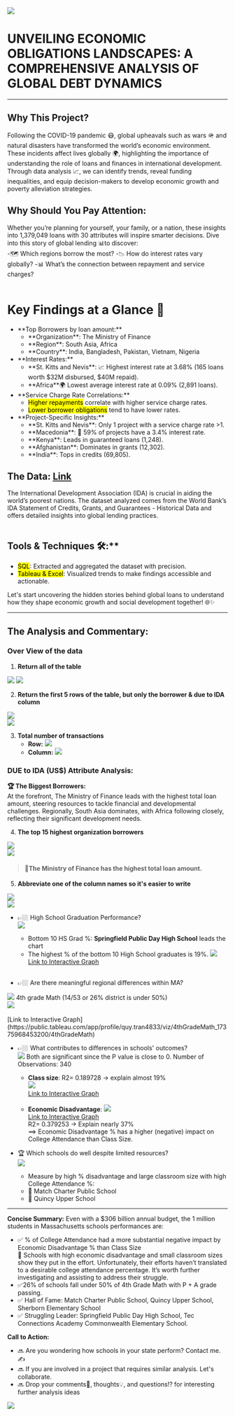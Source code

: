 <img src="images/FinanceSQL/IDATitle.jpg?raw=true"/>

# UNVEILING ECONOMIC OBLIGATIONS LANDSCAPES: A COMPREHENSIVE ANALYSIS OF GLOBAL DEBT DYNAMICS 
---

## Why This Project?

Following the COVID-19 pandemic 😷, global upheavals such as wars 🪖 and natural disasters have transformed the world’s economic environment. These incidents affect lives globally 🌍, highlighting the importance of understanding the role of loans and finances in international development. Through data analysis 📈, we can identify trends, reveal funding inequalities, and equip decision-makers to develop economic growth and poverty alleviation strategies.<br>

## Why Should You Pay Attention:

Whether you’re planning for yourself, your family, or a nation, these insights into 1,379,049 loans with 30 attributes will inspire smarter decisions. Dive into this story of global lending 📊to discover:<br>
    -🗺️ Which regions borrow the most?
    -📉 How do interest rates vary globally?
    -📊 What’s the connection between repayment and service charges?<br><br>

# Key Findings at a Glance 🚀
<ul>
  <li>**Top Borrowers by loan amount:**
    <ul>
      <li>**Organization**: The Ministry of Finance</li>
      <li>**Region**: South Asia, Africa</li>
      <li>**Country**: India, Bangladesh, Pakistan, Vietnam, Nigeria</li>
    </ul>
  </li>
  <li>**Interest Rates:**
    <ul>
      <li>**St. Kitts and Nevis**: 📈 Highest interest rate at 3.68% (165 loans worth $32M disbursed, $40M repaid).</li>
      <li>**Africa**🌍 Lowest average interest rate at 0.09% (2,891 loans).</li>
    </ul>
  </li>
  <li>**Service Charge Rate Correlations:**
    <ul>
      <li><mark>Higher repayments</mark> correlate with higher service charge rates.</li>
      <li><mark>Lower borrower obligations</mark> tend to have lower rates.</li>
    </ul>
  </li>
  <li>**Project-Specific Insights:**
    <ul>
      <li>**St. Kitts and Nevis**: Only 1 project with a service charge rate >1.</li>
      <li>**Macedonia**: 🚩 59% of projects have a 3.4% interest rate.</li>
      <li>**Kenya**: Leads in guaranteed loans (1,248).</li>
      <li>**Afghanistan**: Dominates in grants (12,302).</li>
      <li>**India**: Tops in credits (69,805).</li>
    </ul>
  </li>
</ul>



## The Data: [Link](https://financesone.worldbank.org/ida-statement-of-credits-grants-and-guarantees-historical-data/DS00976)

The International Development Association (IDA) is crucial in aiding the world’s poorest nations. The dataset analyzed comes from the World Bank’s IDA Statement of Credits, Grants, and Guarantees - Historical Data and offers detailed insights into global lending practices.<br><br>

## Tools & Techniques 🛠️:**
  -  <mark>SQL</mark>: Extracted and aggregated the dataset with precision.
  -  <mark>Tableau & Excel</mark>: Visualized trends to make findings accessible and actionable.<br>
  
Let's start uncovering the hidden stories behind global loans to understand how they shape economic growth and social development together! 🌐✨<br>

---
## The Analysis and Commentary:

### Over View of the data

1.    **Return all of the table**
<th><img src="images/FinanceSQL/1CODE_DataOverView.png?raw=true"/>
<th><img src="images/FinanceSQL/1DataOverView.png?raw=true"/><br><th>

2.  **Return the first 5 rows of the table, but only the borrower & due to IDA column**<br>
<th><img src="images/FinanceSQL/2CODE_OverView5Row.png?raw=true"/><br><th>
<th><img src="images/FinanceSQL/2OverView5Row.png?raw=true"/><br><th>

3.  **Total number of transactions**<br>
      - **Row:**  <img src="images/FinanceSQL/3CODETotalCount.png?raw=true"/> <br>
      - **Column:**    <img src="images/FinanceSQL/3CODETotalCountColumn.png?raw=true"/><br>

### DUE to IDA (US$) Attribute Analysis:
  **🏆 The Biggest Borrowers:** <br>
At the forefront, The Ministry of Finance leads with the highest total loan amount, steering resources to tackle financial and developmental challenges. Regionally, South Asia dominates, with Africa following closely, reflecting their significant development needs.

4.	**The top 15 highest organization borrowers**<br>
<th><img src="images/FinanceSQL/4CODE_15Highest Borrower.png?raw=true"/><br><th>
<th><img src="images/FinanceSQL/4Highest Borrower15.png?raw=true"/><br><th>

> #### 🥇The Ministry of Finance has the highest total loan amount.

5.	**Abbreviate one of the column names so it's easier to write**
<th><img src="images/FinanceSQL/4CODE_15Highest Borrower.png?raw=true"/><br><th>
<th><img src="images/FinanceSQL/4Highest Borrower15.png?raw=true"/><br><th>

    
  - 👉🏼 High School Graduation Performance?<br>
    <img src="images/HighSchool.jpg?raw=true"/>
    - Bottom 10 HS Grad %: **Springfield Public Day High School** leads the chart<br>
    - The highest % of the bottom 10 High School graduates is 19%. 
 <img src="images/Bottom 10 HS.png?raw=true"/><br>
 [Link to Interactive Graph](https://public.tableau.com/app/profile/quy.tran4833/viz/MassStatBottom10HSGrad/Bottom10HSGrad)<br><br>

  - 👉🏼 Are there meaningful regional differences within MA? <br>
   <img src="images/ILoveMath.jpg?raw=true"/>
      4th grade Math (14/53 or 26% district is under 50%)<br>
        <img src="images/4th Grade Math.png?raw=true"/><br><br>
 [Link to Interactive Graph](https://public.tableau.com/app/profile/quy.tran4833/viz/4thGradeMath_17375968453200/4thGradeMath)
    
  - 👉🏼 What contributes to differences in schools' outcomes?<br>
    <img src="images/Score.jpg?raw=true"/>
      Both are significant since the P value is close to 0. Number of Observations: 340<br>
      - **Class size**: 
         R2= 0.189728 -> explain almost 19%<br>
       <img src="images/College Attendance vs Class Size.png?raw=true"/><br>
 [Link to Interactive Graph](https://public.tableau.com/app/profile/quy.tran4833/viz/CollegeAttendancevsClassSize_17375967565970/CollegeAttendancevsClassSize)<br><br>
      - **Economic Disadvantage**:
        <img src="images/College Attendance vs Econ Disadvtg.png?raw=true"/><br>
 [Link to Interactive Graph](https://public.tableau.com/app/profile/quy.tran4833/viz/CollegeAttendancevsEconDisadvtg/CollegeAttendancevsEconDisadvtg)    
         R2= 0.379253 -> Explain nearly 37%<br>
       ==> Economic Disadvantage % has a higher (negative) impact on College Attendance than Class Size.<br>    
 
   - 🏆 Which schools do well despite limited resources?<br>
   <img src="images/College Graduation.JPG?raw=true"/><br>  
      - Measure by high % disadvantage and large classroom size with high College Attendance %:<br>
      - 🥇 Match Charter Public School<br>
      - 🥇 Quincy Upper School<br>
 
---
**Concise Summary:**
    Even with a $306 billion annual budget, the 1 million students in Massachusetts schools performances are:<br>
  - ✅ % of College Attendance had a more substantial negative impact by Economic Disadvantage % than Class Size<br>
         👏 Schools with high economic disadvantage and small classroom sizes show they put in the effort. Unfortunately, their efforts haven’t translated to a desirable college attendance percentage. It’s worth further investigating and assisting to address their struggle.<br>
  - ✅26% of schools fall under 50% of 4th Grade Math with P + A grade passing.<br>
  - ✅ Hall of Fame: Match Charter Public School, Quincy Upper School, Sherborn Elementary School<br>
  - ✅ Struggling Leader: Springfield Public Day High School, Tec Connections Academy Commonwealth Elementary School.<br>

**Call to Action:**
  - 🔜 Are you wondering how schools in your state perform? Contact me. ✍️ <br>
  - 🔜 If you are involved in a project that requires similar analysis.  Let's collaborate.<br>
  - 🔜 Drop your comments💬, thoughts💡, and questions⁉️ for interesting further analysis ideas<br>
  
<img src="images/FloralBorder.JPG?raw=true"/>
